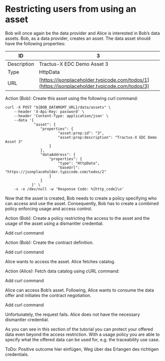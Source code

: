 # Restricting users from using an asset

Bob will once again be the data provider and Alice is interested in Bob’s data assets. Bob, as a data provider, creates an asset. The data asset should have the following properties:

| ID          | 3                                                                                            |
|-------------|----------------------------------------------------------------------------------------------|
| Description | Tractus-X EDC Demo Asset 3                                                                   |
| Type        | HttpData                                                                                     |
| URL         | [https://jsonplaceholder.typicode.com/todos/1](https://jsonplaceholder.typicode.com/todos/3) |

Action  (Bob): Create this asset using the following curl command:

```shell
curl -X POST "${BOB_DATAMGMT_URL}/data/assets" \
    --header 'X-Api-Key: password' \
    --header 'Content-Type: application/json' \
    --data '{
             "asset": {
                "properties": {
                        "asset:prop:id": "3",
                        "asset:prop:description": "Tractus-X EDC Demo Asset 3"
                    }
                },
                "dataAddress": {
                    "properties": {
                        "type": "HttpData",
                        "baseUrl": "https://jsonplaceholder.typicode.com/todos/2"
                    }
                }
            }' \
    -s -o /dev/null -w 'Response Code: %{http_code}\n' 
```

Now that the asset is created, Bob needs to create a policy specifying who can access and use the asset. Consequently, Bob has to create a combined policy enforcing usage and access control.

Action (Bob): Create a policy restricting the access to the asset and the usage  of the asset using a dismantler credential.

Add curl command

Action (Bob): Create the contract definition.

Add curl command

Alice wants to access the asset. Alice fetches catalog.

Action (Alice): Fetch data catalog using cURL command:

Add curl command

Alice can access Bob’s asset. Following, Alice wants to consume the data offer and initiates the contract negotiation.

Add curl command

Unfortunately, the request fails. Alice does not have the necessary dismantler credential.

As you can see in this section of the tutorial you can protect your offered data even beyond the access restriction. With a usage policy you are able to specify what the offered data can be used for, e.g. the traceability use case.

ToDo: Positive outcome hier einfügen, Weg über das Erlangen des richtigen credentials.
